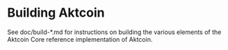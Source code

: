 Building Aktcoin
================

See doc/build-*.md for instructions on building the various
elements of the Aktcoin Core reference implementation of Aktcoin.
